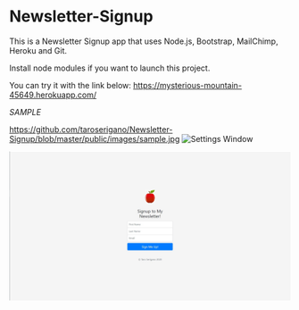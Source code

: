 # Newsletter-Signup

This is a Newsletter Signup app that uses Node.js, Bootstrap, MailChimp, Heroku and Git.

Install node modules if you want to launch this project.

You can try it with the link below:
https://mysterious-mountain-45649.herokuapp.com/

*SAMPLE*

https://github.com/taroserigano/Newsletter-Signup/blob/master/public/images/sample.jpg
![Settings Window](https://raw.github.com/taroserigano/Newsletter-Signup/blob/master/public/images/sample.jpg)



![Image of Yaktocat](https://github.com/taroserigano/Newsletter-Signup/blob/master/public/images/sample.jpg)
